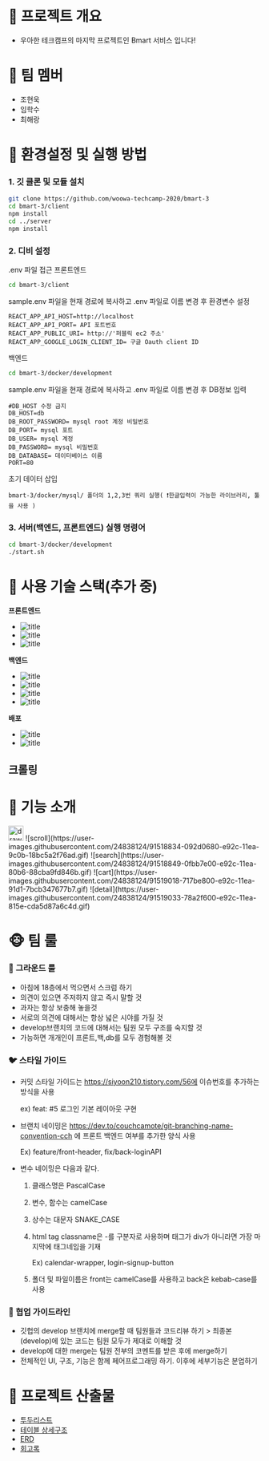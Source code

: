 # 🐼 프로젝트 개요
- 우아한 테크캠프의 마지막 프로젝트인 Bmart 서비스 입니다!

# 🦁 팀 멤버
- 조현욱
- 임학수
- 최해랑

# 🐯 환경설정 및 실행 방법
### 1. 깃 클론 및 모듈 설치
```bash
git clone https://github.com/woowa-techcamp-2020/bmart-3
cd bmart-3/client
npm install
cd ../server
npm install
```

### 2. 디비 설정
.env 파일 접근
프론트엔드  
```bash
cd bmart-3/client
```
sample.env 파일을 현재 경로에 복사하고 .env 파일로 이름 변경 후 환경변수 설정
```
REACT_APP_API_HOST=http://localhost
REACT_APP_API_PORT= API 포트번호
REACT_APP_PUBLIC_URI= http://'퍼블릭 ec2 주소' 
REACT_APP_GOOGLE_LOGIN_CLIENT_ID= 구글 Oauth client ID
```
백엔드
```bash
cd bmart-3/docker/development
```
sample.env 파일을 현재 경로에 복사하고 .env 파일로 이름 변경 후 DB정보 입력
```
#DB_HOST 수정 금지
DB_HOST=db
DB_ROOT_PASSWORD= mysql root 계정 비밀번호
DB_PORT= mysql 포트
DB_USER= mysql 계정
DB_PASSWORD= mysql 비밀번호
DB_DATABASE= 데이터베이스 이름
PORT=80
```
초기 데이터 삽입
```
bmart-3/docker/mysql/ 폴더의 1,2,3번 쿼리 실행( ❗️한글입력이 가능한 라이브러리, 툴을 사용 )
```

### 3. 서버(백엔드, 프론트엔드) 실행 명령어
```bash
cd bmart-3/docker/development
./start.sh
```

# 🐶 사용 기술 스택(추가 중)
**프론트엔드**
- ![title](https://img.shields.io/badge/-Vanila_javascript-77216F?&logo=javascript&logoColor=white)
- ![title](https://img.shields.io/badge/-React-00CAFF?&logo=React&logoColor=white)
- ![title](https://img.shields.io/badge/-HTML5-E8E8E8?&logo=html5&logoColor=white)

**백엔드**
- ![title](https://img.shields.io/badge/-Node.js-339933?&logo=Node.js&logoColor=white)
- ![title](https://img.shields.io/badge/-Express-00ED00?&logo=Node.js&logoColor=white)
- ![title](https://img.shields.io/badge/-MySQL-4479A1?&logo=MySQL&logoColor=white)
- ![title](https://img.shields.io/badge/-Passport-45B6F2?&logo=LogMein&logoColor=white)

**배포**
- ![title](https://img.shields.io/badge/-EC2-232F3E?&logo=Amazon-AWS&logoColor=white)
- ![title](https://img.shields.io/badge/-S3-13FF3D?&logo=Amazon-S3&logoColor=white)

**크롤링**
- 

# 🐹 기능 소개
<img src="https://user-images.githubusercontent.com/24838124/91519018-717be800-e92c-11ea-91d1-7bcb347677b7.gif" alt="drawing" width="30" />
![scroll](https://user-images.githubusercontent.com/24838124/91518834-092d0680-e92c-11ea-9c0b-18bc5a2f76ad.gif)
![search](https://user-images.githubusercontent.com/24838124/91518849-0fbb7e00-e92c-11ea-80b6-88cba9fd846b.gif)
![cart](https://user-images.githubusercontent.com/24838124/91519018-717be800-e92c-11ea-91d1-7bcb347677b7.gif)
![detail](https://user-images.githubusercontent.com/24838124/91519033-78a2f600-e92c-11ea-815e-cda5d87a6c4d.gif)

# 🐵 팀 룰

### 🐤 그라운드 룰

- 아침에 18층에서 먹으면서 스크럼 하기
- 의견이 있으면 주저하지 않고 즉시 말할 것
- 과자는 항상 보충해 놓을것
- 서로의 의견에 대해서는 항상 넓은 시야를 가질 것
- develop브랜치의 코드에 대해서는 팀원 모두 구조를 숙지할 것
- 가능하면 개개인이 프론트,백,db를 모두 경험해볼 것



### 🐦 스타일 가이드

- 커밋 스타일 가이드는 https://siyoon210.tistory.com/56에 이슈번호를 추가하는 방식을 사용

  ex) feat: #5 로그인 기본 레이아웃 구현

- 브랜치 네이밍은 https://dev.to/couchcamote/git-branching-name-convention-cch 에 프론트 백엔드 여부를 추가한 양식 사용

  Ex) feature/front-header, fix/back-loginAPI

- 변수 네이밍은 다음과 같다.

  1. 클래스명은 PascalCase

  2. 변수, 함수는 camelCase

  3. 상수는 대문자 SNAKE_CASE

  4. html tag classname은 -를 구분자로 사용하며 태그가 div가 아니라면 가장 마지막에 태그네임을 기재

     Ex) calendar-wrapper, login-signup-button

  5. 폴더 및 파일이름은 front는 camelCase를 사용하고 back은 kebab-case를 사용



### 🐧 협업 가이드라인

- 깃헙의 develop 브랜치에 merge할 때 팀원들과 코드리뷰 하기 > 최종본(develop)에 있는 코드는 팀원 모두가 제대로 이해할 것
- develop에 대한 merge는 팀원 전부의 코멘트를 받은 후에 merge하기
- 전체적인 UI, 구조, 기능은 함께 페어프로그래밍 하기. 이후에 세부기능은 분업하기


# 🐻 프로젝트 산출물
- [투두리스트](https://github.com/woowa-techcamp-2020/bmart-3/wiki/%ED%88%AC%EB%91%90%EB%A6%AC%EC%8A%A4%ED%8A%B8)
- [테이블 상세구조](https://github.com/woowa-techcamp-2020/bmart-3/wiki/DB-%ED%85%8C%EC%9D%B4%EB%B8%94-%EA%B5%AC%EC%A1%B0)
- [ERD](https://github.com/woowa-techcamp-2020/bmart-3/wiki/ERD)
- [회고록](https://github.com/woowa-techcamp-2020/bmart-3/wiki/%ED%9A%8C%EA%B3%A0%EB%A1%9D)
